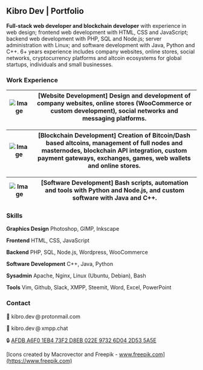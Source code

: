 ## Kibro Dev | Portfolio

__Full-stack web developer and blockchain developer__ with experience in web design; frontend web development with HTML, CSS and JavaScript; backend web development with PHP, SQL and Node.js; server administration with Linux; and software development with Java, Python and C++. 6+ years experience includes company websites, online stores, social networks, cryptocurrency platforms and altcoin ecosystems for global startups, individuals and small businesses.

### Work Experience

![Image](https://i.ibb.co/bNhJGhp/icon-laptop-message.png) | [Website Development] Design and development of company websites, online stores (WooCommerce or custom development), social networks and messaging platforms.
------------ | -------------

![Image](https://i.ibb.co/g3sxSjx/icon-exchange.png) | [Blockchain Development] Creation of Bitcoin/Dash based altcoins, management of full nodes and masternodes, blockchain API integration, custom payment gateways, exchanges, games, web wallets and online stores.
------------ | -------------

![Image](https://i.ibb.co/sgcTBbP/icon-terminals.png) | [Software Development] Bash scripts, automation and tools with Python and Node.js, and custom software with Java and C++. 
------------ | -------------

### Skills

__Graphics Design__ Photoshop, GIMP, Inkscape

__Frontend__ HTML, CSS, JavaScript

__Backend__ PHP, SQL, Node.js, Wordpress, WooCommerce

__Software Development__ C++, Java, Python

__Sysadmin__ Apache, Nginx, Linux (Ubuntu, Debian), Bash

__Tools__ Vim, Github, Slack, XMPP, Steemit, Word, Excel, PowerPoint


### Contact

:e-mail: kibro.dev @ protonmail.com

:speech_balloon: kibro.dev @ xmpp.chat

:lock: [AFDB A6F0 1EB4 73F2 D8EB  022E 9732 6D04 2D53 5A5E](https://keybase.io/kibro_dev/pgp_keys.asc)

[Icons created by Macrovector and Freepik - www.freepik.com](https://www.freepik.com)
